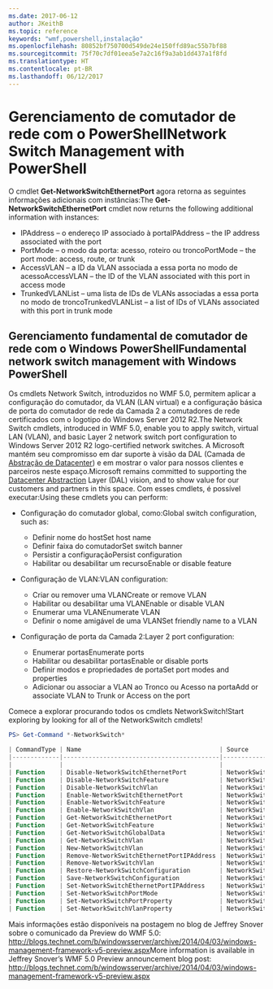 ```yaml
---
ms.date: 2017-06-12
author: JKeithB
ms.topic: reference
keywords: "wmf,powershell,instalação"
ms.openlocfilehash: 80852bf750700d549de24e150ffd89ac55b7bf88
ms.sourcegitcommit: 75f70c7df01eea5e7a2c16f9a3ab1dd437a1f8fd
ms.translationtype: HT
ms.contentlocale: pt-BR
ms.lasthandoff: 06/12/2017
---
```

# <a name="network-switch-management-with-powershell"></a><span data-ttu-id="ef1fe-102">Gerenciamento de comutador de rede com o PowerShell</span><span class="sxs-lookup"><span data-stu-id="ef1fe-102">Network Switch Management with PowerShell</span></span>

<span data-ttu-id="ef1fe-103">O cmdlet **Get-NetworkSwitchEthernetPort** agora retorna as seguintes informações adicionais com instâncias:</span><span class="sxs-lookup"><span data-stu-id="ef1fe-103">The **Get-NetworkSwitchEthernetPort** cmdlet now returns the following additional information with instances:</span></span>

- <span data-ttu-id="ef1fe-104">IPAddress – o endereço IP associado à porta</span><span class="sxs-lookup"><span data-stu-id="ef1fe-104">IPAddress – the IP address associated with the port</span></span>
- <span data-ttu-id="ef1fe-105">PortMode – o modo da porta: acesso, roteiro ou tronco</span><span class="sxs-lookup"><span data-stu-id="ef1fe-105">PortMode – the port mode: access, route, or trunk</span></span>
- <span data-ttu-id="ef1fe-106">AccessVLAN – a ID da VLAN associada a essa porta no modo de acesso</span><span class="sxs-lookup"><span data-stu-id="ef1fe-106">AccessVLAN – the ID of the VLAN associated with this port in access mode</span></span>
- <span data-ttu-id="ef1fe-107">TrunkedVLANList – uma lista de IDs de VLANs associadas a essa porta no modo de tronco</span><span class="sxs-lookup"><span data-stu-id="ef1fe-107">TrunkedVLANList – a list of IDs of VLANs associated with this port in trunk mode</span></span>

## <a name="fundamental-network-switch-management-with-windows-powershell"></a><span data-ttu-id="ef1fe-108">Gerenciamento fundamental de comutador de rede com o Windows PowerShell</span><span class="sxs-lookup"><span data-stu-id="ef1fe-108">Fundamental network switch management with Windows PowerShell</span></span>

<span data-ttu-id="ef1fe-109">Os cmdlets Network Switch, introduzidos no WMF 5.0, permitem aplicar a configuração do comutador, da VLAN (LAN virtual) e a configuração básica de porta do comutador de rede da Camada 2 a comutadores de rede certificados com o logotipo do Windows Server 2012 R2.</span><span class="sxs-lookup"><span data-stu-id="ef1fe-109">The Network Switch cmdlets, introduced in WMF 5.0, enable you to apply switch, virtual LAN (VLAN), and basic Layer 2 network switch port configuration to Windows Server 2012 R2 logo-certified network switches.</span></span> <span data-ttu-id="ef1fe-110">A Microsoft mantém seu compromisso em dar suporte à visão da DAL (Camada de [Abstração de Datacenter](http://technet.microsoft.com/en-us/cloud/dal.aspx)) e em mostrar o valor para nossos clientes e parceiros neste espaço.</span><span class="sxs-lookup"><span data-stu-id="ef1fe-110">Microsoft remains committed to supporting the [Datacenter Abstraction](http://technet.microsoft.com/en-us/cloud/dal.aspx) Layer (DAL) vision, and to show value for our customers and partners in this space.</span></span> <span data-ttu-id="ef1fe-111">Com esses cmdlets, é possível executar:</span><span class="sxs-lookup"><span data-stu-id="ef1fe-111">Using these cmdlets you can perform:</span></span>

- <span data-ttu-id="ef1fe-112">Configuração do comutador global, como:</span><span class="sxs-lookup"><span data-stu-id="ef1fe-112">Global switch configuration, such as:</span></span>
    - <span data-ttu-id="ef1fe-113">Definir nome do host</span><span class="sxs-lookup"><span data-stu-id="ef1fe-113">Set host name</span></span>
    - <span data-ttu-id="ef1fe-114">Definir faixa do comutador</span><span class="sxs-lookup"><span data-stu-id="ef1fe-114">Set switch banner</span></span>
    - <span data-ttu-id="ef1fe-115">Persistir a configuração</span><span class="sxs-lookup"><span data-stu-id="ef1fe-115">Persist configuration</span></span>
    - <span data-ttu-id="ef1fe-116">Habilitar ou desabilitar um recurso</span><span class="sxs-lookup"><span data-stu-id="ef1fe-116">Enable or disable feature</span></span>

- <span data-ttu-id="ef1fe-117">Configuração de VLAN:</span><span class="sxs-lookup"><span data-stu-id="ef1fe-117">VLAN configuration:</span></span>
    - <span data-ttu-id="ef1fe-118">Criar ou remover uma VLAN</span><span class="sxs-lookup"><span data-stu-id="ef1fe-118">Create or remove VLAN</span></span>
    - <span data-ttu-id="ef1fe-119">Habilitar ou desabilitar uma VLAN</span><span class="sxs-lookup"><span data-stu-id="ef1fe-119">Enable or disable VLAN</span></span>
    - <span data-ttu-id="ef1fe-120">Enumerar uma VLAN</span><span class="sxs-lookup"><span data-stu-id="ef1fe-120">Enumerate VLAN</span></span>
    - <span data-ttu-id="ef1fe-121">Definir o nome amigável de uma VLAN</span><span class="sxs-lookup"><span data-stu-id="ef1fe-121">Set friendly name to a VLAN</span></span>

- <span data-ttu-id="ef1fe-122">Configuração de porta da Camada 2:</span><span class="sxs-lookup"><span data-stu-id="ef1fe-122">Layer 2 port configuration:</span></span>
    - <span data-ttu-id="ef1fe-123">Enumerar portas</span><span class="sxs-lookup"><span data-stu-id="ef1fe-123">Enumerate ports</span></span>
    - <span data-ttu-id="ef1fe-124">Habilitar ou desabilitar portas</span><span class="sxs-lookup"><span data-stu-id="ef1fe-124">Enable or disable ports</span></span>
    - <span data-ttu-id="ef1fe-125">Definir modos e propriedades de porta</span><span class="sxs-lookup"><span data-stu-id="ef1fe-125">Set port modes and properties</span></span>
    - <span data-ttu-id="ef1fe-126">Adicionar ou associar a VLAN ao Tronco ou Acesso na porta</span><span class="sxs-lookup"><span data-stu-id="ef1fe-126">Add or associate VLAN to Trunk or Access on the port</span></span>

<span data-ttu-id="ef1fe-127">Comece a explorar procurando todos os cmdlets NetworkSwitch!</span><span class="sxs-lookup"><span data-stu-id="ef1fe-127">Start exploring by looking for all of the NetworkSwitch cmdlets!</span></span>

```powershell
PS> Get-Command *-NetworkSwitch*

| CommandType | Name                                      | Source        |
|-------------|-------------------------------------------|---------------|
|             |                                           |               |
| Function    | Disable-NetworkSwitchEthernetPort         | NetworkSwitch |
| Function    | Disable-NetworkSwitchFeature              | NetworkSwitch |
| Function    | Disable-NetworkSwitchVlan                 | NetworkSwitch |
| Function    | Enable-NetworkSwitchEthernetPort          | NetworkSwitch |
| Function    | Enable-NetworkSwitchFeature               | NetworkSwitch |
| Function    | Enable-NetworkSwitchVlan                  | NetworkSwitch |
| Function    | Get-NetworkSwitchEthernetPort             | NetworkSwitch |
| Function    | Get-NetworkSwitchFeature                  | NetworkSwitch |
| Function    | Get-NetworkSwitchGlobalData               | NetworkSwitch |
| Function    | Get-NetworkSwitchVlan                     | NetworkSwitch |
| Function    | New-NetworkSwitchVlan                     | NetworkSwitch |
| Function    | Remove-NetworkSwitchEthernetPortIPAddress | NetworkSwitch |
| Function    | Remove-NetworkSwitchVlan                  | NetworkSwitch |
| Function    | Restore-NetworkSwitchConfiguration        | NetworkSwitch |
| Function    | Save-NetworkSwitchConfiguration           | NetworkSwitch |
| Function    | Set-NetworkSwitchEthernetPortIPAddress    | NetworkSwitch |
| Function    | Set-NetworkSwitchPortMode                 | NetworkSwitch |
| Function    | Set-NetworkSwitchPortProperty             | NetworkSwitch |
| Function    | Set-NetworkSwitchVlanProperty             | NetworkSwitch |
```

<span data-ttu-id="ef1fe-128">Mais informações estão disponíveis na postagem no blog de Jeffrey Snover sobre o comunicado da Preview do WMF 5.0: <http://blogs.technet.com/b/windowsserver/archive/2014/04/03/windows-management-framework-v5-preview.aspx></span><span class="sxs-lookup"><span data-stu-id="ef1fe-128">More information is available in Jeffrey Snover’s WMF 5.0 Preview announcement blog post: <http://blogs.technet.com/b/windowsserver/archive/2014/04/03/windows-management-framework-v5-preview.aspx></span></span>

